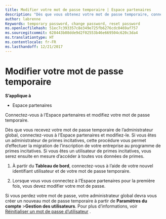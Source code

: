 ```yaml
---
title: Modifier votre mot de passe temporaire | Espace partenaires
description: "Dès que vous obtenez votre mot de passe temporaire, connectez-vous à l’Espace partenaires et modifiez-le."
author: labrenne
Keywords: temporary password, change password, reset password
ms.openlocfilehash: 51ec7c393357c8e349e725fb6276cdc0469af757
ms.sourcegitcommit: 628443b08dde9d2f02553b46e669504c620c3da4
ms.translationtype: HT
ms.contentlocale: fr-FR
ms.lasthandoff: 12/21/2017
---
```

# <a name="change-your-temporary-password"></a>Modifier votre mot de passe temporaire

**S’applique à**

-  Espace partenaires

Connectez-vous à l’Espace partenaires et modifiez votre mot de passe temporaire.

Dès que vous recevez votre mot de passe temporaire de l’administrateur global, connectez-vous à l’Espace partenaires et modifiez-le. Si vous êtes un administrateur de primes incitatives, cette procédure vous permet d’effectuer la migration de l’inscription de votre entreprise au programme de primes incitatives. Si vous êtes un utilisateur de primes incitatives, vous serez ensuite en mesure d’accéder à toutes vos données de primes.

1.  À partir du **Tableau de bord**, connectez-vous à l’aide de votre nouvel identifiant utilisateur et de votre mot de passe temporaire.

2.  Lorsque vous vous connectez à l’Espace partenaires pour la première fois, vous devez modifier votre mot de passe.

Si vous perdez votre mot de passe, votre administrateur global devra vous créer un nouveau mot de passe temporaire à partir de **Paramètres du compte** >**Gestion des utilisateurs**.
Pour plus d’informations, voir [Réinitialiser un mot de passe d’utilisateur](reset-a-user-password.md) .


 

 



